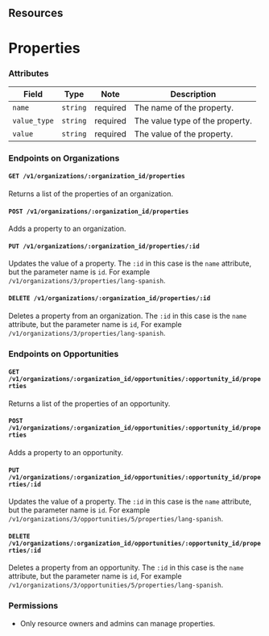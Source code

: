 ## Resources

# Properties

### Attributes

Field           | Type     | Note     | Description                        
----------------|----------|----------|-----------------------------------
`name`          | `string` | required | The name of the property.          
`value_type`    | `string` | required | The value type of the property.    
`value`         | `string` | required | The value of the property.         

### Endpoints on Organizations

#### `GET /v1/organizations/:organization_id/properties`

Returns a list of the properties of an organization.

#### `POST /v1/organizations/:organization_id/properties`

Adds a property to an organization.

#### `PUT /v1/organizations/:organization_id/properties/:id`

Updates the value of a property. The `:id` in this case is the `name` attribute, but the parameter name is `id`. For example `/v1/organizations/3/properties/lang-spanish`.

#### `DELETE /v1/organizations/:organization_id/properties/:id`

Deletes a property from an organization. The `:id` in this case is the `name` attribute, but the parameter name is `id`, For example `/v1/organizations/3/properties/lang-spanish`.

### Endpoints on Opportunities

#### `GET /v1/organizations/:organization_id/opportunities/:opportunity_id/properties`

Returns a list of the properties of an opportunity.

#### `POST /v1/organizations/:organization_id/opportunities/:opportunity_id/properties`

Adds a property to an opportunity.

#### `PUT /v1/organizations/:organization_id/opportunities/:opportunity_id/properties/:id`

Updates the value of a property. The `:id` in this case is the `name` attribute, but the parameter name is `id`. For example `/v1/organizations/3/opportunities/5/properties/lang-spanish`.

#### `DELETE /v1/organizations/:organization_id/opportunities/:opportunity_id/properties/:id`

Deletes a property from an opportunity. The `:id` in this case is the `name` attribute, but the parameter name is `id`, For example `/v1/organizations/3/opportunities/5/properties/lang-spanish`.

### Permissions

* Only resource owners and admins can manage properties.
